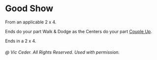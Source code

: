 
# Good Show

From an applicable 2 x 4.

Ends do your part Walk & Dodge as the Centers do your part
[Couple Up](../c3a/couple_up.md).

Ends in a 2 x 4.

###### @ Vic Ceder. All Rights Reserved.  Used with permission.
